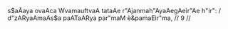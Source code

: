s$aÃaya ovaAca
WvamauftvaA tataAe r"Ajanmah"AyaAegAeìr"Ae h"ir": /
d"zARyaAmaAs$a paATaARya par"maM è&pamaEìr"ma, // 9 //